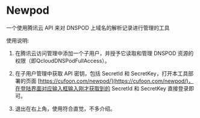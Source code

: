 # Newpod

一个使用腾讯云 API 来对 DNSPOD 上域名的解析记录进行管理的工具

使用说明:

1. 在腾讯云访问管理中添加一个子用户，并授予它读取和管理 DNSPOD 资源的权限（即QcloudDNSPodFullAccess）。

2. 在子用户管理中获取 API 密钥，包括 SecretId 和 SecretKey，打开本工具部署的页面 [https://cufoon.com/newpod/](https://cufoon.com/newpod/)，在登陆界面对应输入框输入刚才获取到的 SecretId 和 SecretKey 直接登录即可。

3. 退出在右上角，使用符合直觉，不多介绍。
